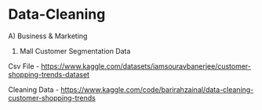 # Data-Cleaning

A) Business & Marketing


1) Mall Customer Segmentation Data

Csv File - https://www.kaggle.com/datasets/iamsouravbanerjee/customer-shopping-trends-dataset
  
Cleaning Data - https://www.kaggle.com/code/barirahzainal/data-cleaning-customer-shopping-trends
